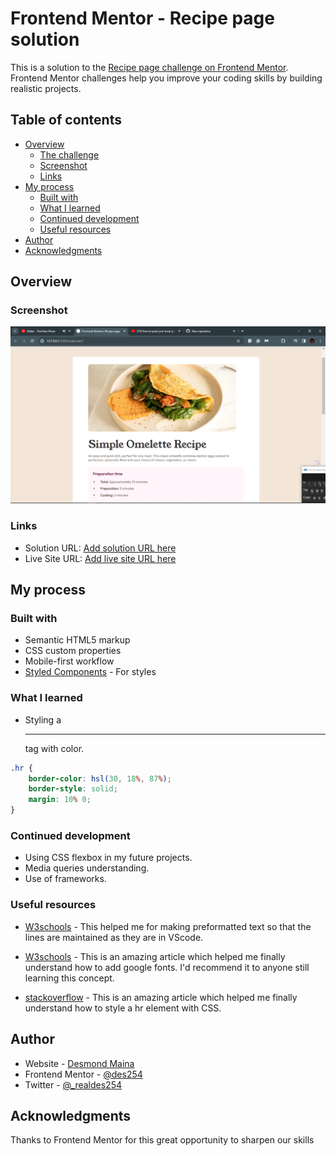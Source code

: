 # Frontend Mentor - Recipe page solution

This is a solution to the [Recipe page challenge on Frontend Mentor](https://www.frontendmentor.io/challenges/recipe-page-KiTsR8QQKm). Frontend Mentor challenges help you improve your coding skills by building realistic projects. 

## Table of contents

- [Overview](#overview)
  - [The challenge](#the-challenge)
  - [Screenshot](#screenshot)
  - [Links](#links)
- [My process](#my-process)
  - [Built with](#built-with)
  - [What I learned](#what-i-learned)
  - [Continued development](#continued-development)
  - [Useful resources](#useful-resources)
- [Author](#author)
- [Acknowledgments](#acknowledgments)


## Overview

### Screenshot

![](./images/recipe-oage-ss.png)


### Links

- Solution URL: [Add solution URL here](https://your-solution-url.com)
- Live Site URL: [Add live site URL here](https://your-live-site-url.com)

## My process

### Built with

- Semantic HTML5 markup
- CSS custom properties
- Mobile-first workflow
- [Styled Components](style-guide.md) - For styles

### What I learned
- Styling a <hr> tag with color.

```css
.hr {
    border-color: hsl(30, 18%, 87%);
    border-style: solid;
    margin: 10% 0;
}
```

### Continued development

- Using CSS flexbox in my future projects.
- Media queries understanding.
- Use of frameworks.

### Useful resources

- [W3schools](https://www.w3schools.com/html/html_paragraphs.asp) - This helped me for making preformatted text so that the lines are maintained as they are in VScode.

- [W3schools](https://www.w3schools.com/howto/howto_google_fonts.asp) - This is an amazing article which helped me finally understand how to add google fonts. I'd recommend it to anyone still learning this concept.

- [stackoverflow](https://stackoverflow.com/questions/6382023/changing-the-color-of-an-hr-element) - This is an amazing article which helped me finally understand how to style a hr element with CSS.


## Author

- Website - [Desmond Maina](https://www.your-site.com)
- Frontend Mentor - [@des254](https://www.frontendmentor.io/profile/des254)
- Twitter - [@_realdes254](https://www.twitter.com/_realdes254)


## Acknowledgments

Thanks to Frontend Mentor for this great opportunity to sharpen our skills
